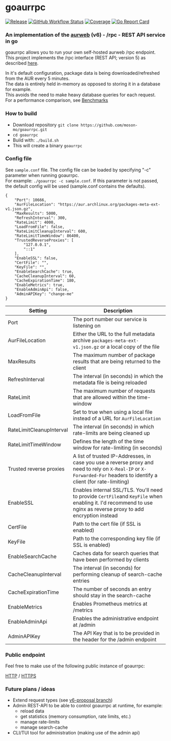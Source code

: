 # goaurrpc
[![Release](https://img.shields.io/github/v/release/moson-mo/goaurrpc)](https://github.com/moson-mo/goaurrpc/releases) [![GitHub Workflow Status](https://img.shields.io/github/actions/workflow/status/moson-mo/goaurrpc/go.yml?branch=main)](https://github.com/moson-mo/goaurrpc/actions) [![Coverage](https://img.shields.io/badge/Coverage-98.2%25-brightgreen)](https://github.com/moson-mo/goaurrpc/blob/main/test_coverage.out) [![Go Report Card](https://goreportcard.com/badge/github.com/moson-mo/goaurrpc)](https://goreportcard.com/report/github.com/moson-mo/goaurrpc)

### An implementation of the [aurweb](https://gitlab.archlinux.org/archlinux/aurweb) (v6) - /rpc - REST API service in go

goaurrpc allows you to run your own self-hosted aurweb /rpc endpoint.  
This project implements the /rpc interface (REST API; version 5) as described [here](https://aur.archlinux.org/rpc/).  

In it's default configuration, package data is being downloaded/refreshed from the AUR every 5 minutes.  
The data is entirely held in-memory as opposed to storing it in a database for example.  
This avoids the need to make heavy database queries for each request.  
For a performance comparison, see [Benchmarks](BENCHMARKS.md)

### How to build

- Download repository `git clone https://github.com/moson-mo/goaurrpc.git`
- `cd goaurrpc`
- Build with: `./build.sh`
- This will create a binary `goaurrpc`

### Config file

See `sample.conf` file. The config file can be loaded by specifying "-c" parameter when running goaurrpc.  
For example: `./goaurrpc -c sample.conf`.
If this parameter is not passed, the default config will be used (sample.conf contains the defaults).  

```
{
	"Port": 10666,
	"AurFileLocation": "https://aur.archlinux.org/packages-meta-ext-v1.json.gz",
	"MaxResults": 5000,
	"RefreshInterval": 300,
	"RateLimit": 4000,
	"LoadFromFile": false,
	"RateLimitCleanupInterval": 600,
	"RateLimitTimeWindow": 86400,
	"TrustedReverseProxies": [
		"127.0.0.1",
		"::1"
	],
	"EnableSSL": false,
	"CertFile": "",
	"KeyFile": "",
	"EnableSearchCache": true,
	"CacheCleanupInterval": 60,
	"CacheExpirationTime": 180,
	"EnableMetrics": true,
	"EnableAdminApi": false,
	"AdminAPIKey": "change-me"
}
```

| Setting | Description |
| ------ | ------ |
| Port | The port number our service is listening on |
| AurFileLocation | Either the URL to the full metadata archive `packages-meta-ext-v1.json.gz` or a local copy of the file |
| MaxResults | The maximum number of package results that are being returned to the client |
| RefreshInterval | The interval (in seconds) in which the metadata file is being reloaded |
| RateLimit | The maximum number of requests that are allowed within the time-window |
| LoadFromFile | Set to true when using a local file instead of a URL for `AurFileLocation` |
| RateLimitCleanupInterval | The interval (in seconds) in which rate-limits are being cleaned up |
| RateLimitTimeWindow | Defines the length of the time window for rate-limiting (in seconds) |
| Trusted reverse proxies | A list of trusted IP-Addresses, in case you use a reverse proxy and need to rely on `X-Real-IP` or `X-Forwarded-For` headers to identify a client (for rate-limiting) |
| EnableSSL | Enables internal SSL/TLS. You'll need to provide `CertFile`and `KeyFile` when enabling it. I'd recommend to use nginx as reverse proxy to add encryption instead |
| CertFile | Path to the cert file (if SSL is enabled) |
| KeyFile | Path to the corresponding key file (if SSL is enabled) |
| EnableSearchCache | Caches data for search queries that have been performed by clients |
| CacheCleanupInterval | The interval (in seconds) for performing cleanup of search-cache entries |
| CacheExpirationTime | The number of seconds an entry should stay in the search-cache |
| EnableMetrics | Enables Prometheus metrics at /metrics |
| EnableAdminApi | Enables the administrative endpoint at /admin |
| AdminAPIKey | The API Key that is to be provided in the header for the /admin endpoint |

### Public endpoint

Feel free to make use of the following public instance of goaurrpc:   

[HTTP](http://server.moson.rocks/rpc) / [HTTPS](https://server.moson.rocks/rpc)

### Future plans / ideas

- Extend request types (see [v6-proposal branch](https://github.com/moson-mo/goaurrpc/tree/v6-proposal))
- Admin REST-API to be able to control goaurrpc at runtime, for example:
  - reload data
  - get statistics (memory consumption, rate limits, etc.)
  - manage rate-limits
  - manage search-cache
- CLI/TUI tool for administration (making use of the admin api)